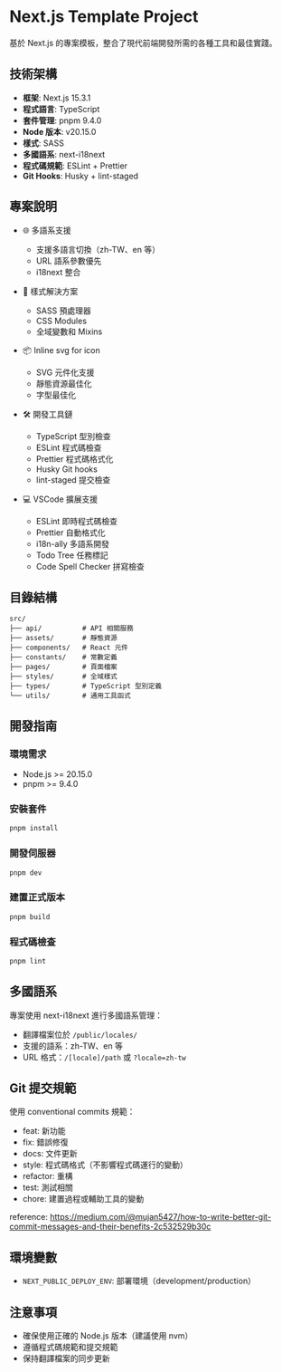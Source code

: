# Next.js Template Project

基於 Next.js 的專案模板，整合了現代前端開發所需的各種工具和最佳實踐。

## 技術架構

- **框架**: Next.js 15.3.1
- **程式語言**: TypeScript
- **套件管理**: pnpm 9.4.0
- **Node 版本**: v20.15.0
- **樣式**: SASS
- **多國語系**: next-i18next
- **程式碼規範**: ESLint + Prettier
- **Git Hooks**: Husky + lint-staged

## 專案說明

- 🌐 多語系支援
  - 支援多語言切換（zh-TW、en 等）
  - URL 語系參數優先
  - i18next 整合

- 🎨 樣式解決方案
  - SASS 預處理器
  - CSS Modules
  - 全域變數和 Mixins

- 📦 Inline svg for icon
  - SVG 元件化支援
  - 靜態資源最佳化
  - 字型最佳化

- 🛠 開發工具鏈
  - TypeScript 型別檢查
  - ESLint 程式碼檢查
  - Prettier 程式碼格式化
  - Husky Git hooks
  - lint-staged 提交檢查

- 💻 VSCode 擴展支援
  - ESLint 即時程式碼檢查
  - Prettier 自動格式化
  - i18n-ally 多語系開發
  - Todo Tree 任務標記
  - Code Spell Checker 拼寫檢查

## 目錄結構

```
src/
├── api/          # API 相關服務
├── assets/       # 靜態資源
├── components/   # React 元件
├── constants/    # 常數定義
├── pages/        # 頁面檔案
├── styles/       # 全域樣式
├── types/        # TypeScript 型別定義
└── utils/        # 通用工具函式
```

## 開發指南

### 環境需求

- Node.js >= 20.15.0
- pnpm >= 9.4.0

### 安裝套件

```bash
pnpm install
```

### 開發伺服器

```bash
pnpm dev
```

### 建置正式版本

```bash
pnpm build
```

### 程式碼檢查

```bash
pnpm lint
```

## 多國語系

專案使用 next-i18next 進行多國語系管理：

- 翻譯檔案位於 `/public/locales/`
- 支援的語系：zh-TW、en 等
- URL 格式：`/[locale]/path` 或 `?locale=zh-tw`

## Git 提交規範

使用 conventional commits 規範：

- feat: 新功能
- fix: 錯誤修復
- docs: 文件更新
- style: 程式碼格式（不影響程式碼運行的變動）
- refactor: 重構
- test: 測試相關
- chore: 建置過程或輔助工具的變動

reference: https://medium.com/@mujan5427/how-to-write-better-git-commit-messages-and-their-benefits-2c532529b30c

## 環境變數

- `NEXT_PUBLIC_DEPLOY_ENV`: 部署環境（development/production）

## 注意事項

- 確保使用正確的 Node.js 版本（建議使用 nvm）
- 遵循程式碼規範和提交規範
- 保持翻譯檔案的同步更新
